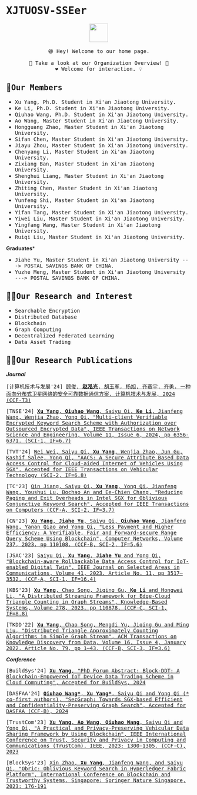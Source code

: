 # <samp>XJTUOSV-SSEer</samp>

<p align="center">
  <img src="https://user-images.githubusercontent.com/5679180/79618120-0daffb80-80be-11ea-819e-d2b0fa904d07.gif" width="50px">
  <br><br />
  <samp>
    😆 Hey! Welcome to our home page.
    <br />
    <br /> 🍉 Take a look at our Organization Overview!  🌱
    <br /> ❤️ Welcome for interaction. 💡
    <br /> 
  </samp>
</p>



## 🧙<samp>Our Members</samp>
* <samp>Xu Yang, Ph.D. Student in Xi'an Jiaotong University.</samp>
* <samp>Ke Li, Ph.D. Student in Xi'an Jiaotong University.</samp>
* <samp>Qiuhao Wang, Ph.D. Student in Xi'an Jiaotong University.</samp>
* <samp>Ao Wang, Master Student in Xi'an Jiaotong University.</samp>
* <samp>Hongguang Zhao, Master Student in Xi'an Jiaotong University.</samp>
* <samp>Sifan Chen, Master Student in Xi'an Jiaotong University.</samp>
* <samp>Jiayu Zhou, Master Student in Xi'an Jiaotong University.</samp>
* <samp>Chenyang Li, Master Student in Xi'an Jiaotong University.</samp>
* <samp>Zixiang Ban, Master Student in Xi'an Jiaotong University.</samp>
* <samp>Shenghui Liang, Master Student in Xi'an Jiaotong University.</samp>
* <samp>Zhiting Chen, Master Student in Xi'an Jiaotong University.</samp>
* <samp>Yunfeng Shi, Master Student in Xi'an Jiaotong University.</samp>
* <samp>Yifan Tang, Master Student in Xi'an Jiaotong University.</samp>
* <samp>Yiwei Liu, Master Student in Xi'an Jiaotong University.</samp>
* <samp>Yingfang Wang, Master Student in Xi'an Jiaotong University.</samp>
* <samp>Ruiqi Liu, Master Student in Xi'an Jiaotong University.</samp>

**Graduates***

* <samp>Jiahe Yu, Master Student in Xi'an Jiaotong University ---> POSTAL SAVINGS BANK OF CHINA.</samp>
* <samp>Yuzhe Meng, Master Student in Xi'an Jiaotong University ---> POSTAL SAVINGS BANK OF CHINA.</samp>

## 🙋‍♀️<samp>Our Research and Interest</samp>

* <samp>Searchable Encryption</samp>
* <samp>Distributed Database</samp>
* <samp>Blockchain</samp>
* <samp>Graph Computing</samp>
* <samp>Decentralized Federated Learning</samp>
* <samp>Data Asset Trading</samp>

## 👩‍💻<samp>Our Research Publications</samp>

***Journal***

<samp>[计算机技术与发展'24] [顾俊, **赵泓光**, 胡玉军, 杨旭, 齐赛宇, 齐勇. 一种面向分布式卫星网络的安全可靠数据通信方案. 计算机技术与发展, 2024 (CCF-T3)](https:...)</samp>

<samp>[TNSE'24] [**Xu Yang**, **Qiuhao Wang**, Saiyu Qi, **Ke Li**, Jianfeng Wang, Wenjia Zhao, Yong Qi, "Multi-client Verifiable Encrypted Keyword Search Scheme with Authorization over Outsourced Encrypted Data", IEEE Transactions on Network Science and Engineering, Volume 11, Issue 6, 2024, pp 6356-6371. (SCI-1, IF=6.7)](https://ieeexplore.ieee.org/document/10643298)</samp>

<samp>[TVT'24] [Wei Wei, Saiyu Qi, **Xu Yang**, Wenjia Zhao, Jun Gu, Kashif Salee, Yong Qi, "AACS: A Secure Attribute Based Data Access Control for Cloud-aided Internet of Vehicles Using SGX", Accepted for IEEE Transactions on Vehicular Technology (SCI-2, IF=6.8)](https://ieeexplore.ieee.org/document/10645317)</samp>

<samp>[TC'23] [Qin Jiang, Saiyu Qi, **Xu Yang**, Yong Qi, Jianfeng Wang, Youshui Lu, Bochao An and Ee-Chien Chang, "Reducing Paging and Exit Overheads in Intel SGX for Oblivious Conjunctive Keyword Search", Accepted for IEEE Transactions on Computers (CCF-A, SCI-2, IF=3.7)](https://ieeexplore.ieee.org/document/10141866)</samp>

<samp>[CN'23] [**Xu Yang**, **Jiahe Yu**, Saiyu Qi, **Qiuhao Wang**, Jianfeng Wang, Yanan Qiao and Yong Qi, "Less Payment and Higher Efficiency: A Verifiable, Fair and Forward-secure Range Query Scheme Using Blockchain", Computer Networks, Volume 237, 2023. pp 110108. (CCF-B, SCI-2, IF=5.6)](https://www.sciencedirect.com/science/article/pii/S1389128623005534?via%3Dihub)</samp>

<samp>[JSAC'23] [Saiyu Qi, **Xu Yang**, **Jiahe Yu** and Yong Qi, "Blockchain-aware Rollbackable Data Access Control for IoT-enabled Digital Twin", IEEE Journal on Selected Areas in Communications, Volume 41, 2023. Article No. 11, pp 3517–3532. (CCF-A, SCI-1, IF=16.4)](https://ieeexplore.ieee.org/abstract/document/10239228)</samp>

<samp>[KBS'23] [**Xu Yang**, Chao Song, Jiqing Gu, **Ke Li** and Hongwei Li, "A Distributed Streaming Framework for Edge-Cloud Triangle Counting in Graph Streams", Knowledge-Based Systems, Volume 278, 2023. pp 110878.  (CCF-C, SCI-1, IF=8.8)](https://www.sciencedirect.com/science/article/pii/S0950705123006287?via%3Dihub)</samp>

<samp>[TKDD'22] [**Xu Yang**, Chao Song, Mengdi Yu, Jiqing Gu and Ming Liu, "Distributed Triangle Approximately Counting Algorithms in Simple Graph Stream", ACM Transactions on Knowledge Discovery from Data, Volume 16, Issue 4, January 2022. Article No. 79, pp 1–43. (CCF-B, SCI-3, IF=3.6)](https://dl.acm.org/doi/10.1145/3494562)</samp>

***Conference***

<samp>[BuildSys'24] [**Xu Yang**, "PhD Forum Abstract: Block-DDT: A Blockchain-Empowered IoT Device Data Trading Scheme in Cloud Computing", Accepted for BuildSys, 2024](https://dl.acm.org/doi/abs/10.1145/3671127.3699684)</samp>

<samp>[DASFAA'24] [**Qiuhao Wang\***, **Xu Yang\***, Saiyu Qi and Yong Qi  (\* co-first authors), "SecGraph: Towards SGX-based Efficient and Confidentiality-Preserving Graph Search", Accepted for DASFAA (CCF-B), 2024](https://doi.org/10.1007/978-981-97-5562-2_2)</samp>

<samp>[TrustCom'23] [**Xu Yang**, **Ao Wang**, **Qiuhao Wang**, Saiyu Qi and Yong Qi, "A Practical and Privacy-Preserving Vehicular Data Sharing Framework by Using Blockchain", IEEE International Conference on Trust, Security and Privacy in Computing and Communications (TrustCom). IEEE, 2023: 1300-1305. (CCF-C), 2023](https://ieeexplore.ieee.org/document/10538824)</samp>

<samp>[BlockSys'23] [Xin Zhao, **Xu Yang**, Jianfeng Wang, and Saiyu Qi, "Obric: Oblivious Keyword Search in Hyperledger Fabric Platform", International Conference on Blockchain and Trustworthy Systems. Singapore: Springer Nature Singapore, 2023: 176-191](https://link.springer.com/chapter/10.1007/978-981-99-8104-5_14)</samp>

